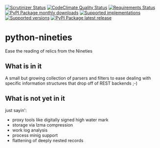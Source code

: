 [![Scrutinizer Status](https://img.shields.io/scrutinizer/g/sthagen/python-nineties/master.svg?style=flat)](https://scrutinizer-ci.com/g/sthagen/python-nineties/)
[![CodeClimate Quality Status](https://codeclimate.com/github/sthagen/python-nineties/badges/gpa.svg)](https://codeclimate.com/github/sthagen/python-nineties)
[![Requirements Status](https://requires.io/github/sthagen/python-nineties/requirements.svg?branch=master)](https://requires.io/github/sthagen/python-nineties/requirements/?branch=master)
[![PyPI Package monthly downloads](https://img.shields.io/pypi/dm/nineties.svg?style=flat)](https://pypi.org/project/nineties/)
[![Supported implementations](https://img.shields.io/pypi/implementation/nineties.svg?style=flat)](https://pypi.org/project/nineties/)
[![Supported versions](https://img.shields.io/pypi/pyversions/nineties.svg?style=flat)](https://pypi.org/project/nineties/)
[![PyPI Package latest release](https://img.shields.io/pypi/v/nineties.svg?style=flat)](https://pypi.org/project/nineties/)
# python-nineties
Ease the reading of relics from the Nineties

## What is in it
A small but growing collection of parsers and filters
to ease dealing with specific information structures that
drop off of REST backends ;-)

## What is not yet in it
just sayin':
* proxy tools like digitally signed high water mark
* storage via lzma compression
* work log analysis
* process minig support
* flattening of deeply nested records
